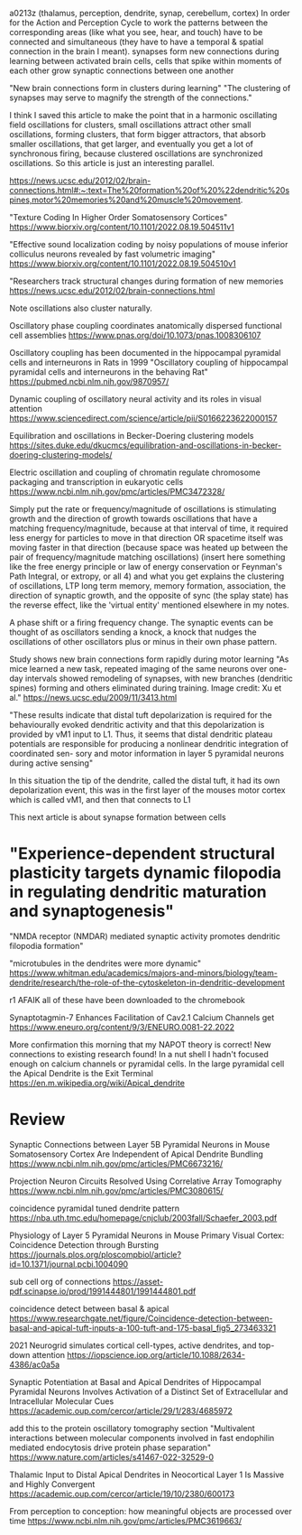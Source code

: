 a0213z
(thalamus, perception, dendrite, synap, cerebellum, cortex) In order for the Action and Perception Cycle to work the patterns between the corresponding areas (like what you see, hear, and touch) have to be connected and simultaneous (they have to have a temporal & spatial connection in the brain I meant). 
synapses form new connections during learning between activated brain cells, cells that spike within moments of each other grow synaptic connections between one another 

"New brain connections form in clusters during learning"
"The clustering of synapses may serve to magnify the strength of the connections."

I think I saved this article to make the point that in a harmonic oscillating field oscillations for clusters, small oscillations attract other small oscillations, forming clusters, that form bigger attractors, that absorb smaller oscillations, that get larger, and eventually you get a lot of synchronous firing, because clustered oscillations are synchronized oscillations. So this article is just an interesting parallel.

https://news.ucsc.edu/2012/02/brain-connections.html#:~:text=The%20formation%20of%20%22dendritic%20spines,motor%20memories%20and%20muscle%20movement.

"Texture Coding In Higher Order Somatosensory Cortices" 
https://www.biorxiv.org/content/10.1101/2022.08.19.504511v1

"Effective sound localization coding by noisy populations of mouse inferior colliculus neurons revealed by fast volumetric imaging"
https://www.biorxiv.org/content/10.1101/2022.08.19.504510v1

"Researchers track structural changes during formation of new memories
https://news.ucsc.edu/2012/02/brain-connections.html

Note oscillations also cluster naturally.

Oscillatory phase coupling coordinates anatomically dispersed functional cell assemblies
https://www.pnas.org/doi/10.1073/pnas.1008306107

Oscillatory coupling has been documented in the hippocampal pyramidal cells and interneurons in Rats in 1999
"Oscillatory coupling of hippocampal pyramidal cells and interneurons in the behaving Rat"
https://pubmed.ncbi.nlm.nih.gov/9870957/

Dynamic coupling of oscillatory neural activity and its roles in visual attention https://www.sciencedirect.com/science/article/pii/S0166223622000157

Equilibration and oscillations in Becker-Doering clustering models
https://sites.duke.edu/dkucmcs/equilibration-and-oscillations-in-becker-doering-clustering-models/

Electric oscillation and coupling of chromatin regulate chromosome packaging and transcription in eukaryotic cells
https://www.ncbi.nlm.nih.gov/pmc/articles/PMC3472328/

Simply put the rate or frequency/magnitude of oscillations is stimulating growth and the direction of growth towards oscillations that have a matching frequency/magnitude, because at that interval of time, it required less energy for particles to move in that direction OR spacetime itself was moving faster in that direction (because space was heated up between the pair of frequency/magnitude matching oscillations) (insert here something like the free energy principle or law of energy conservation or Feynman's Path Integral, or extropy, or all 4) and what you get explains the clustering of oscillations, LTP long term memory, memory formation, association, the direction of synaptic growth, and the opposite of sync (the splay state) has the reverse effect, like the 'virtual entity' mentioned elsewhere in my notes.

A phase shift or a firing frequency change.
The synaptic events can be thought of as oscillators sending a knock, a knock that nudges the oscillations of other oscillators plus or minus in their own phase pattern.

Study shows new brain connections form rapidly during motor learning
"As mice learned a new task, repeated imaging of the same neurons over one-day intervals showed remodeling of synapses, with new branches (dendritic spines) forming and others eliminated during training. Image credit: Xu et al." https://news.ucsc.edu/2009/11/3413.html

"These results indicate that distal
tuft depolarization is required for the behaviourally evoked dendritic activity and that this depolarization is provided by vM1 input to L1. Thus, it seems that distal dendritic plateau potentials are responsible for producing a nonlinear dendritic integration of coordinated sen- sory and motor information in layer 5 pyramidal neurons during active sensing"

In this situation the tip of the dendrite, called the distal tuft, it had its own depolarization event, this was in the first layer of the mouses motor cortex which is called vM1, and then that connects to L1



This next article is about synapse formation between cells
# "Experience-dependent structural plasticity targets dynamic filopodia in regulating dendritic maturation and synaptogenesis"
"NMDA receptor (NMDAR) mediated synaptic activity promotes dendritic filopodia formation"

"microtubules in the dendrites were more dynamic" https://www.whitman.edu/academics/majors-and-minors/biology/team-dendrite/research/the-role-of-the-cytoskeleton-in-dendritic-development



r1 AFAIK all of these have been downloaded to the chromebook

Synaptotagmin-7 Enhances Facilitation of Cav2.1 Calcium Channels
get https://www.eneuro.org/content/9/3/ENEURO.0081-22.2022



More confirmation this morning that my NAPOT theory is correct! New connections to existing research found! In a nut shell I hadn't focused enough on calcium channels or pyramidal cells. 
In the large pyramidal cell the Apical Dendrite is the Exit Terminal https://en.m.wikipedia.org/wiki/Apical_dendrite

# Review
Synaptic Connections between Layer 5B Pyramidal Neurons in Mouse Somatosensory Cortex Are Independent of Apical Dendrite Bundling
https://www.ncbi.nlm.nih.gov/pmc/articles/PMC6673216/

Projection Neuron Circuits Resolved Using Correlative Array Tomography
https://www.ncbi.nlm.nih.gov/pmc/articles/PMC3080615/

coincidence pyramidal tuned dendrite pattern
https://nba.uth.tmc.edu/homepage/cnjclub/2003fall/Schaefer_2003.pdf

Physiology of Layer 5 Pyramidal Neurons in Mouse Primary Visual Cortex: Coincidence Detection through Bursting https://journals.plos.org/ploscompbiol/article?id=10.1371/journal.pcbi.1004090

sub cell org of connections
https://asset-pdf.scinapse.io/prod/1991444801/1991444801.pdf

coincidence detect between basal & apical
https://www.researchgate.net/figure/Coincidence-detection-between-basal-and-apical-tuft-inputs-a-100-tuft-and-175-basal_fig5_273463321

2021 Neurogrid simulates cortical cell-types, active dendrites, and top-down attention
https://iopscience.iop.org/article/10.1088/2634-4386/ac0a5a

Synaptic Potentiation at Basal and Apical Dendrites of Hippocampal Pyramidal Neurons Involves Activation of a Distinct Set of Extracellular and Intracellular Molecular Cues
https://academic.oup.com/cercor/article/29/1/283/4685972

add this to the protein oscillatory tomography section
"Multivalent interactions between molecular components involved in fast endophilin mediated endocytosis drive protein phase separation"
https://www.nature.com/articles/s41467-022-32529-0

Thalamic Input to Distal Apical Dendrites in Neocortical Layer 1 Is Massive and Highly Convergent 
https://academic.oup.com/cercor/article/19/10/2380/600173

From perception to conception: how meaningful objects are processed over time
https://www.ncbi.nlm.nih.gov/pmc/articles/PMC3619663/
